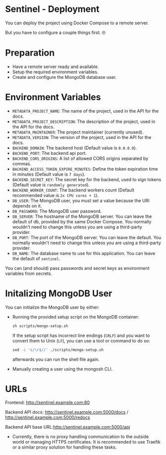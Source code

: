 # Sentinel - Deployment

You can deploy the project using Docker Compose to a remote server.

But you have to configure a couple things first. 🤓

# Preparation

* Have a remote server ready and available.
* Setup the required environment variables.
* Create and configure the MongoDB database user.

# Environment Variables

* `METADATA_PROJECT_NAME`: The name of the project, used in the API for the docs.
* `METADATA_PROJECT_DESCRIPTION`: The description of the project, used in the API for the docs.
* `METADATA_MAINTAINER`: The project maintainer (currently unused).
* `METADATA_VERSION`:  The version of the project, used in the API for the docs.
* `BACKEND_DOMAIN`: The backend host (Default value is `0.0.0.0`).
* `BACKEND_PORT`: The backend api port.
* `BACKEND_CORS_ORIGINS`: A list of allowed CORS origins separated by commas.
* `BACKEND_ACCESS_TOKEN_EXPIRE_MINUTES`: Define the token expiration time in minutes (Default value is `7 days`).
* `BACKEND_SECRET_KEY`: The secret key for the backend, used to sign tokens (Default value is `randomly generated`).
* `BACKEND_WORKER_COUNT`: The backend workers count (Default recommended value is `2x CPU cores + 1`).
* `DB_USER`: The MongoDB user, you must set a value because the URI depends on it.
* `DB_PASSWORD`: The MongoDB user password.
* `DB_SERVER`: The hostname of the MongoDB server. You can leave the default of db, provided by the same Docker Compose. You normally wouldn't need to change this unless you are using a third-party provider.
* `DB_PORT`: The port of the MongoDB server. You can leave the default. You normally wouldn't need to change this unless you are using a third-party provider.
* `DB_NAME`: The database name to use for this application. You can leave the default of `sentinel`.

You can (and should) pass passwords and secret keys as environment variables from secrets.


# Initalizing MongoDB User

You can initialize the MongoDB user by either:

- Running the provided setup script on the MongoDB container:

  ```bash
  sh scripts/mongo-setup.sh
  ```

  If the setup script has incorrect line endings (`CRLF`) and you want to convert them to Unix (`LF`), you can use a tool or command to do so:

  ```bash
  sed -i 's/\r$//' ./scripts/mongo-setup.sh
  ```
  afterwards you can run the shell file again.

- Manually creating a user using the mongosh CLI.

# URLs

Frontend: http://sentinel.example.com:80

Backend API docs: http://sentinel.example.com:5000/docs / http://sentinel.example.com:5000/redocs

Backend API base URL:http://sentinel.example.com:5000/api

* Currently, there is no proxy handling communication to the outside world or managing HTTPS certificates. It is recommended to use Traefik or a similar proxy solution for handling these tasks.
